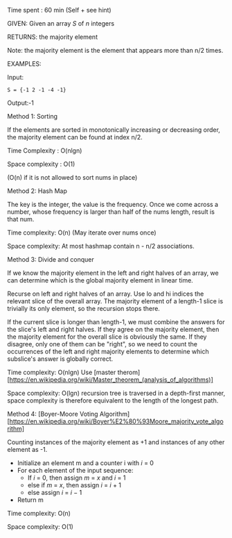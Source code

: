 Time spent : 60 min (Self + see hint)

GIVEN: Given an array *S* of *n* integers

RETURNS: the majority element

Note: the majority element is the element that appears more than n/2 times.

EXAMPLES:

Input: 

```
S = {-1 2 -1 -4 -1}
```

Output:-1



Method 1: Sorting

If the elements are sorted in monotonically increasing or decreasing order, the majority element can be found at index n/2.

Time Complexity : O(nlgn)

Space complexity : O(1) 

(O(n) if it is not allowed to sort nums in place)



Method 2: Hash Map

The key is the integer, the value is the frequency. Once we come across a number, whose frequency is larger than half of the nums length, result is that num.

Time complexity: O(n)  (May iterate over nums once)

Space complexity: At most hashmap contain n - n/2 associations.



Method 3: Divide and conquer

If we know the majority element in the left and right halves of an array, we can determine which is the global majority element in linear time.

Recurse on left and right halves of an array. Use lo and hi indices the relevant slice of the overall array. The majority element of a length-1 slice is trivially its only element, so the recursion stops there.

If the current slice is longer than length-1, we must combine the answers for the slice's left and right halves. If they agree on the majority element, then the majority element for the overall slice is obviously the same. If they disagree, only one of them can be "right", so we need to count the occurrences of the left and right majority elements to determine which subslice's answer is globally correct.

Time complexity: O(nlgn) Use [master therom][https://en.wikipedia.org/wiki/Master_theorem_(analysis_of_algorithms)]

Space complexity: O(lgn)   recursion tree is traversed in a depth-first manner, space complexity is therefore equivalent to the length of the longest path.



Method 4: [Boyer-Moore Voting Algorithm][https://en.wikipedia.org/wiki/Boyer%E2%80%93Moore_majority_vote_algorithm]

Counting instances of the majority element as +1 and instances of any other element as -1. 

- Initialize an element m and a counter i with *i* = 0
- For each element of the input sequence:
  - If *i* = 0, then assign *m* = *x* and *i* = 1
  - else if *m* = *x*, then assign *i* = *i* + 1
  - else assign *i* = *i* − 1
- Return m

Time complexity: O(n)

Space complexity: O(1)

